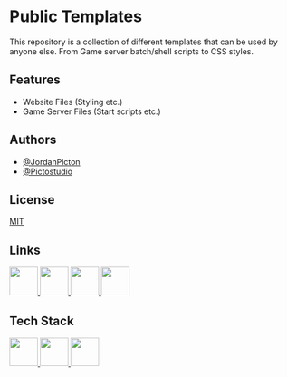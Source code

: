# Public Templates
This repository is a collection of different templates that can be used by anyone else. From Game server batch/shell scripts to CSS styles.

## Features
- Website Files (Styling etc.)
- Game Server Files (Start scripts etc.)

## Authors
- [@JordanPicton](https://github.com/JordanPicton)
- [@Pictostudio](https://github.com/Pictostudio)

## License
[MIT](https://choosealicense.com/licenses/mit/)

## Links
  <a href="https://pictostudio.co.uk">
    <img id="website" alt="" width="50" src="https://www.svgrepo.com/show/447845/website-click.svg" />
  </a>
  <a href="https://github.com/Pictostudio">
    <img id="github" alt="" width="50" src="https://www.svgrepo.com/show/512317/github-142.svg" />
  </a>
  <a href="https://www.youtube.com/@Pictostudio">
    <img id="youtube" alt="" width="50" src="https://www.iconpacks.net/icons/1/free-youtube-icon-123-thumb.png" />
  </a>
  <a href="https://paypal.me/pictostudio?country.x=GB&locale.x=en_GB">
    <img id="paypal-me" alt="" width="50" src="https://www.svgrepo.com/show/394337/paypal-p.svg"/>
  </a>

## Tech Stack
<div>
<a href="https://developer.mozilla.org/en-US/docs/Glossary/HTML5">
  <img style="width:50px;" src="https://raw.githubusercontent.com/marwin1991/profile-technology-icons/refs/heads/main/icons/html.png"/>
</a>
<a href="https://developer.mozilla.org/en-US/docs/Web/CSS">
  <img style="width:50px;" src="https://raw.githubusercontent.com/marwin1991/profile-technology-icons/refs/heads/main/icons/css.png"/>
</a>
<a href="https://developer.mozilla.org/en-US/docs/Web/CSS">
  <img style="width:50px;" src="https://raw.githubusercontent.com/marwin1991/profile-technology-icons/refs/heads/main/icons/javascript.png"/>
</a>
</div>